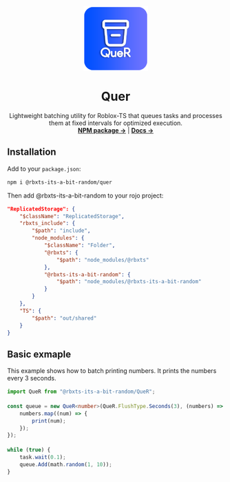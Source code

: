 <p align="center">
	<img width="150" height="150" src="https://raw.githubusercontent.com/Its-a-bit-random/Quer/main/Images/Icon.png" alt="Logo">
</p>

<h1 align="center"><b>Quer</b></h1>

<p align="center">
  Lightweight batching utility for Roblox-TS that queues tasks and processes them at fixed intervals for optimized execution.
  <br />
  <a href="https://www.npmjs.com/package/@rbxts-its-a-bit-random/quer"><strong>NPM package →</strong></a>
  |
  <a href="https://its-a-bit-random.github.io/QueR"><strong>Docs →</strong></a>
</p>



## Installation

Add to your `package.json`:
```bash
npm i @rbxts-its-a-bit-random/quer
```

Then add @rbxts-its-a-bit-random to your rojo project:
```json
"ReplicatedStorage": {
    "$className": "ReplicatedStorage",
	"rbxts_include": {
		"$path": "include",
		"node_modules": {
			"$className": "Folder",
			"@rbxts": {
				"$path": "node_modules/@rbxts"
			},
            "@rbxts-its-a-bit-random": {
                "$path": "node_modules/@rbxts-its-a-bit-random"
            }
		}
	},
	"TS": {
		"$path": "out/shared"
	}
}
```

## Basic exmaple

This example shows how to batch printing numbers. It prints the numbers every 3 seconds.
```ts
import QueR from "@rbxts-its-a-bit-random/QueR";

const queue = new QueR<number>(QueR.FlushType.Seconds(3), (numbers) => {
	numbers.map((num) => {
		print(num);
	});
});

while (true) {
	task.wait(0.1);
	queue.Add(math.random(1, 10));
}
```
